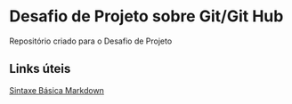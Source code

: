 # Desafio de Projeto sobre Git/Git Hub
Repositório criado para o Desafio de Projeto

## Links úteis
[Sintaxe Básica Markdown](https://www.markdownguide.org/basic-syntax/)
